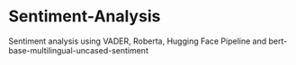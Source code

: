 # Sentiment-Analysis
Sentiment analysis using VADER, Roberta, Hugging Face Pipeline and bert-base-multilingual-uncased-sentiment
